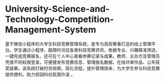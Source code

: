 # University-Science-and-Technology-Competition-Management-System
基于微信小程序的大学生科技竞赛管理系统，是专为高校赛事打造的线上管理平台。学生通过小程序，能随时浏览各类科技竞赛资讯，依据专业、兴趣精准筛选，一键完成竞赛报名，还可在个人中心查看参赛记录与成果。教师、主办方及管理员凭借不同权限登录，可便捷发布竞赛信息、管理报名数据、在线评审作品、公布获奖结果。该系统打破时空局限，简化流程，提升管理效率，为大学生参与科技竞赛提供便利，助力校园科创氛围升温 。 
